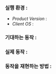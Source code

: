 ### 실행 환경 :

 * _Product Version_ : 
 * _Client OS_ : 

### 기대하는 동작 :


### 실제 동작 :


### 동작을 재현하는 방법 :
